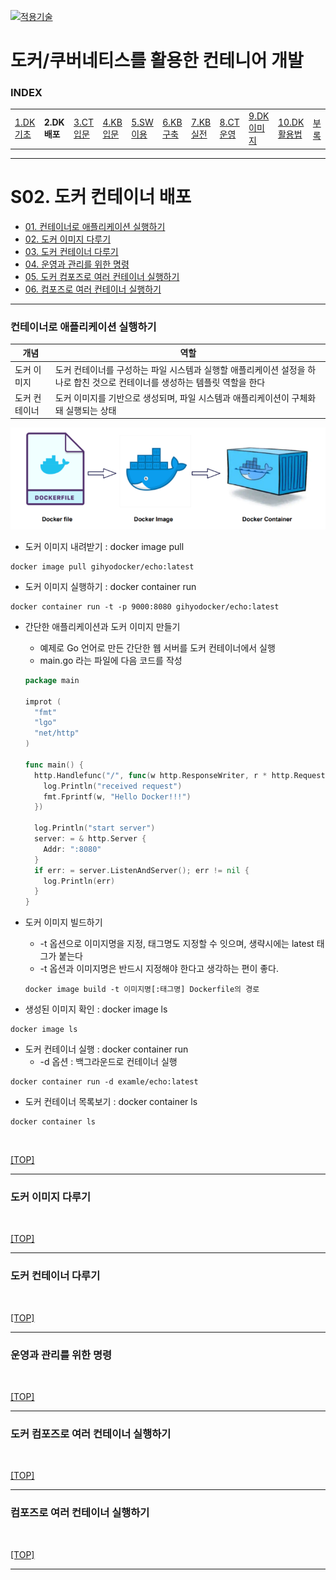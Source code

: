 [kubernetes]: https://github.com/JaceKim-TheAL/D2508_Kubernetes
[![적용기술](https://skillicons.dev/icons?i=docker,kubernetes&theme=dark)][kubernetes]

# 도커/쿠버네티스를 활용한 컨테니어 개발

### INDEX

<table>
  <tr>
    <td><a href="sect_01.md">1.DK기초 </a></td>
    <td><b href="sect_02.md">2.DK배포 </b></td>
    <td><a href="sect_03.md">3.CT입문 </a></td>
    <td><a href="sect_04.md">4.KB입문 </a></td>
    <td><a href="sect_05.md">5.SW이용 </a></td>
    <td><a href="sect_06.md">6.KB구축 </a></td>
    <td><a href="sect_07.md">7.KB실전 </a></td>
    <td><a href="sect_08.md">8.CT운영 </a></td>
    <td><a href="sect_09.md">9.DK이미지   </a></td>
    <td><a href="sect_10.md">10.DK활용법  </a></td>
    <td><a href="sect_ABC.md">부록        </a></td>
  </tr>
</table>

---
# S02. 도커 컨테이너 배포
- [01. 컨테이너로 애플리케이션 실행하기](#컨테이너로-애플리케이션-실행하기)
- [02. 도커 이미지 다루기](#도커-이미지-다루기)
- [03. 도커 컨테이너 다루기](#도커-컨테이너-다루기)
- [04. 운영과 관리를 위한 명령](#운영과-관리를-위한-명령)
- [05. 도커 컴포즈로 여러 컨테이너 실행하기](#도커-컴포즈로-여러-컨테이너-실행하기)
- [06. 컴포즈로 여러 컨테이너 실행하기](#컴포즈로-여러-컨테이너-실행하기)

---
### 컨테이너로 애플리케이션 실행하기

| 개념 | 역할 |
|------|-----|
| 도커 이미지 | 도커 컨테이너를 구성하는 파일 시스템과 실행할 애플리케이션 설정을 하나로 합친 것으로 컨테이너를 생성하는 템플릿 역할을 한다 |
| 도커 컨테이너 | 도커 이미지를 기반으로 생성되며, 파일 시스템과 애플리케이션이 구체화돼 실행되는 상태 |

![도커이미지](./images/s02_docker_image.png)

 - 도커 이미지 내려받기 : docker image pull 
 ``` shell
 docker image pull gihyodocker/echo:latest
 ```

- 도커 이미지 실행하기 : docker container run
``` shell
docker container run -t -p 9000:8080 gihyodocker/echo:latest
```

- 간단한 애플리케이션과 도커 이미지 만들기
  - 예제로 Go 언어로 만든 간단한 웹 서버를 도커 컨테이너에서 실행
  - main.go 라는 파일에 다음 코드를 작성
  ``` go
  package main

  improt (
    "fmt"
    "lgo"
    "net/http"
  )

  func main() {
    http.Handlefunc("/", func(w http.ResponseWriter, r * http.Request) {
      log.Println("received request")
      fmt.Fprintf(w, "Hello Docker!!!")
    })

    log.Println("start server")
    server: = & http.Server {
      Addr: ":8080"
    }
    if err: = server.ListenAndServer(); err != nil {
      log.Println(err)
    } 
  }

  ```

- 도커 이미지 빌드하기 
  - -t 옵션으로 이미지명을 지정, 태그명도 지정할 수 잇으며, 생략시에는 latest 태그가 붙는다
  - -t 옵션과 이미지명은 반드시 지정해야 한다고 생각하는 편이 좋다. 
  ``` shell
  docker image build -t 이미지명[:태그명] Dockerfile의 경로
  ```

- 생성된 이미지 확인 : docker image ls
``` shell
docker image ls
```

- 도커 컨테이너 실행 : docker container run
  - -d 옵션 : 백그라운드로 컨테이너 실행
``` shell
docker container run -d examle/echo:latest
```

- 도커 컨테이너 목록보기 : docker container ls
``` shell
docker container ls
```

<br/>

[[TOP]](#index)

---
### 도커 이미지 다루기


<br/>

[[TOP]](#index)

---
### 도커 컨테이너 다루기

<br/>

[[TOP]](#index)

---
### 운영과 관리를 위한 명령

<br/>

[[TOP]](#index)

---
### 도커 컴포즈로 여러 컨테이너 실행하기

<br/>

[[TOP]](#index)

---
### 컴포즈로 여러 컨테이너 실행하기

<br/>

[[TOP]](#index)

---

